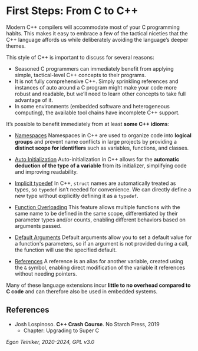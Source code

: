 # First Steps: From C to C++ 

Modern C++ compilers will accommodate most of your C programming habits. 
This makes it easy to embrace a few of the tactical niceties that the C++ language 
affords us while deliberately avoiding the language’s deeper themes. 

This style of C++ is important to discuss for several reasons: 
* Seasoned C programmers can immediately benefit from applying simple, tactical-level C++ concepts to their programs. 
* It is not fully comprehensive C++. Simply sprinkling references and instances of 
  auto around a C program might make your code more robust and readable, but we’ll 
  need to learn other concepts to take full advantage of it. 
* In some environments (embedded software and heterogeneous computing), the 
  available tool chains have incomplete C++ support.

It’s possible to benefit immediately from at least **some C++ idioms**:

* [Namespaces](namespaces/)
    Namespaces in C++ are used to organize code into **logical groups** 
    and prevent name conflicts in large projects by providing a 
    **distinct scope for identifiers** such as variables, functions, 
    and classes.

* [Auto Initialization](auto-initialization/)
    Auto-initialization in C++ allows for the **automatic deduction of 
    the type of a variable** from its initializer, simplifying code and 
    improving readability.

* [Implicit typedef](implicit-typedef/)
    In C++, `struct` names are automatically treated as types, so `typedef` 
    isn’t needed for convenience. We can directly define a new type without 
    explicitly defining it as a `typedef`.

* [Function Overloading](function-overloading/)
    This feature allows multiple functions with the same name to be 
    defined in the same scope, differentiated by their parameter types 
    and/or counts, enabling different behaviors based on arguments passed.

* [Default Arguments](default-arguments/)
    Default arguments allow you to set a default value for a function's 
    parameters, so if an argument is not provided during a call, the 
    function will use the specified default.

* [References](references/)
    A reference is an alias for another variable, created using the `&` 
    symbol, enabling direct modification of the variable it references 
    without needing pointers.

Many of these language extensions incur **little to no overhead compared 
to C code** and can therefore also be used in embedded systems.


## References

* Josh Lospinoso. **C++ Crash Course**. No Starch Press, 2019 
    * Chapter: Upgrading to Super C 

*Egon Teiniker, 2020-2024, GPL v3.0*
